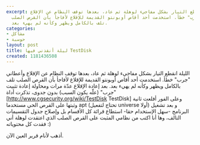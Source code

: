 ```yaml
---
excerpt: الليلة انقطع التيار بشكل مفاجيء لوهلة ثم عاد، بعدها توقف النظام عن الإقلاع
  وأعطاني "جرب" خطأ. استخدمت أحد أق‍اص أوبونتو القديمة للإقلاع لأفاجأ بأن القرص الصلب
  تلف بالكامل ويظهر وكأنه لم يهيء بعد.
categories:
- مشاكل
- حوسبة
layout: post
title: ليلة أنقذني فيها TestDisk
created: 1181436508
---
```

الليلة انقطع التيار بشكل مفاجيء لوهلة ثم عاد، بعدها توقف النظام عن الإقلاع وأعطاني "جرب" خطأ. استخدمت أحد أق‍اص أوبونتو القديمة للإقلاع لأفاجأ بأن القرص الصلب تلف بالكامل ويظهر وكأنه لم يهيء بعد. بعد إعادة الإقلاع عدّة مرات ومحاولة إعادة تثبيت "جرب" (علّه يكون السبب) بدون جدوى، تذكرت أداة [http://www.cgsecurity.org/wiki/TestDisk TestDisk] وعلى الفور أفلعت ثانية وثبتها على القرص الحي مستخدما apt (تحتاج لتفعيل universe أولا) و بعد تشغيل البرنامج -سهل الإستخدام حقا- استطاع قرائة كل الأقسام بل وإصلاح جدول التقسيمات التالف، وها أنا اكتب من نظامي المثبت على القرص الصلب الذي اعتقدت لوهلة أني فقدت كل محتوياته :)

أذهب لأنام قرير العين الآن.
